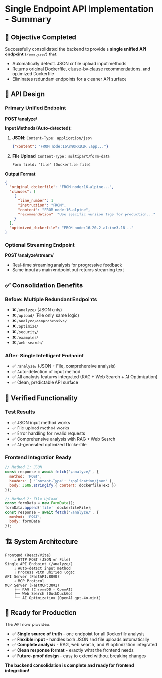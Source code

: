 # Single Endpoint API Implementation - Summary

## 🎯 Objective Completed
Successfully consolidated the backend to provide a **single unified API endpoint** (`/analyze/`) that:
- Automatically detects JSON or file upload input methods
- Returns original Dockerfile, clause-by-clause recommendations, and optimized Dockerfile
- Eliminates redundant endpoints for a cleaner API surface

## 🚀 API Design

### Primary Unified Endpoint
**POST /analyze/**

**Input Methods (Auto-detected):**
1. **JSON**: `Content-Type: application/json`
   ```json
   {"content": "FROM node:16\nWORKDIR /app..."}
   ```

2. **File Upload**: `Content-Type: multipart/form-data`
   ```
   Form field: "file" (Dockerfile file)
   ```

**Output Format:**
```json
{
  "original_dockerfile": "FROM node:16-alpine...",
  "clauses": [
    {
      "line_number": 1,
      "instruction": "FROM",
      "content": "FROM node:16-alpine", 
      "recommendation": "Use specific version tags for production..."
    }
  ],
  "optimized_dockerfile": "FROM node:16.20.2-alpine3.18..."
}
```

### Optional Streaming Endpoint
**POST /analyze/stream/**
- Real-time streaming analysis for progressive feedback
- Same input as main endpoint but returns streaming text

## ✅ Consolidation Benefits

### Before: Multiple Redundant Endpoints
- ❌ `/analyze/` (JSON only)
- ❌ `/upload/` (File only, same logic) 
- ❌ `/analyze/comprehensive/`
- ❌ `/optimize/`
- ❌ `/security/`
- ❌ `/examples/`
- ❌ `/web-search/`

### After: Single Intelligent Endpoint  
- ✅ `/analyze/` (JSON + File, comprehensive analysis)
- ✅ Auto-detection of input method
- ✅ All analysis features integrated (RAG + Web Search + AI Optimization)
- ✅ Clean, predictable API surface

## 🧪 Verified Functionality

### Test Results
- ✅ JSON input method works
- ✅ File upload method works  
- ✅ Error handling for invalid requests
- ✅ Comprehensive analysis with RAG + Web Search
- ✅ AI-generated optimized Dockerfile

### Frontend Integration Ready
```javascript
// Method 1: JSON
const response = await fetch('/analyze/', {
  method: 'POST',
  headers: { 'Content-Type': 'application/json' },
  body: JSON.stringify({ content: dockerfileText })
});

// Method 2: File Upload
const formData = new FormData();
formData.append('file', dockerfileFile);
const response = await fetch('/analyze/', {
  method: 'POST', 
  body: formData
});
```

## 🏗️ System Architecture

```
Frontend (React/Vite) 
    ↓ HTTP POST (JSON or File)
Single API Endpoint (/analyze/)
    ↓ Auto-detect input method
    ↓ Process with unified logic
API Server (FastAPI:8000)
    ↓ MCP Protocol  
MCP Server (FastMCP:3001)
    ├── RAG (ChromaDB + OpenAI)
    ├── Web Search (DuckDuckGo)  
    └── AI Optimization (OpenAI gpt-4o-mini)
```

## 🎉 Ready for Production

The API now provides:
- ✅ **Single source of truth** - one endpoint for all Dockerfile analysis
- ✅ **Flexible input** - handles both JSON and file uploads automatically  
- ✅ **Complete analysis** - RAG, web search, and AI optimization integrated
- ✅ **Clean response format** - exactly what the frontend needs
- ✅ **Future-proof design** - easy to extend without breaking changes

**The backend consolidation is complete and ready for frontend integration!**
